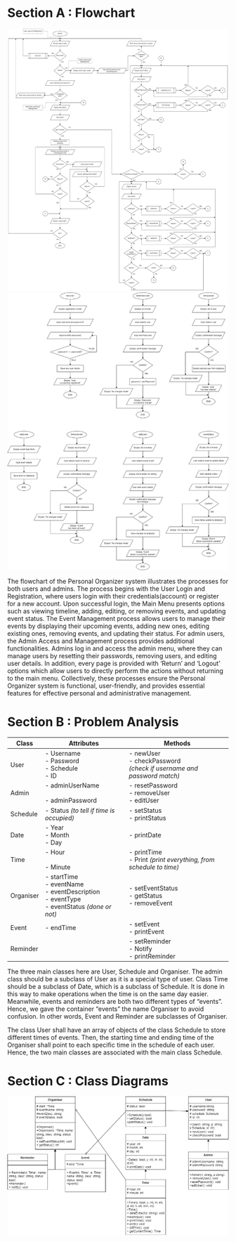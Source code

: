 # Section A : Flowchart 
![Flowchart](images/flowchart.png)
![Flowchart Function](images/flowchart_fx.png)

The flowchart of the Personal Organizer system illustrates the processes for both users and admins. The process begins with the User Login and Registration, where users login with their credentials(account) or register for a new account. Upon successful login, the Main Menu presents options such as viewing timeline, adding, editing, or removing events, and updating event status. The Event Management process allows users to manage their events by displaying their upcoming events, adding new ones, editing existing ones, removing events, and updating their status. For admin users, the Admin Access and Management process provides additional functionalities. Admins log in and access the admin menu, where they can manage users by resetting their passwords, removing users, and editing user details. In addition, every page is provided with ‘Return’ and ‘Logout’ options which allow users to directly perform the actions without returning to the main menu. Collectively, these processes ensure the Personal Organizer system is functional, user-friendly, and provides essential features for effective personal and administrative management.


# Section B : Problem Analysis

| **Class** | **Attributes**                                                                                                         | **Methods**                                                                                         |
| --------- | ---------------------------------------------------------------------------------------------------------------------- | --------------------------------------------------------------------------------------------------- |
| User      | - Username<br>- Password<br>- Schedule <br>- ID                                                                        | - newUser <br>- checkPassword <br>*(check if username and password match)*<br> |
| Admin     | - adminUserName<br>    <br>- adminPassword                                                                             | - resetPassword<br>- removeUser<br>- editUser                                                       |
| Schedule  | - Status *(to tell if time is occupied)*                                                          | - setStatus<br>- printStatus                                                                        |
| Date      | - Year<br>- Month<br>- Day                                                                                             | - printDate                                                                                         |
| Time      | - Hour<br>    <br>- Minute                                                                                             | - printTime<br>- Print *(print everything, from schedule to time)*             |
| Organiser | - startTime<br>- eventName<br>- eventDescription<br>- eventType<br>- eventStatus  *(done or not)*| - setEventStatus<br>- getStatus <br>- removeEvent                                                   |
| Event     | - endTime                                                                                                              | - setEvent <br>- printEvent                                                                         |
| Reminder  |                                                                                                                        | - setReminder<br>- Notify<br>- printReminder                                                        |

The three main classes here are User, Schedule and Organiser. The admin class should be a subclass of User as it is a special type of user. Class Time should be a subclass of Date, which is a subclass of Schedule. It is done in this way to make operations when the time is on the same day easier. Meanwhile, events and reminders are both two different types of “events”. Hence, we gave the container “events” the name Organiser to avoid confusion. In other words, Event and Reminder are subclasses of Organiser.

The class User shall have an array of objects of the class Schedule to store different times of events. Then, the starting time and ending time of the Organiser shall point to each specific time in the schedule of each user. Hence, the two main classes are associated with the main class Schedule.


# Section C : Class Diagrams
![Class UML Diagram](images/class%20uml%20diagram%20new.drawio.png)
